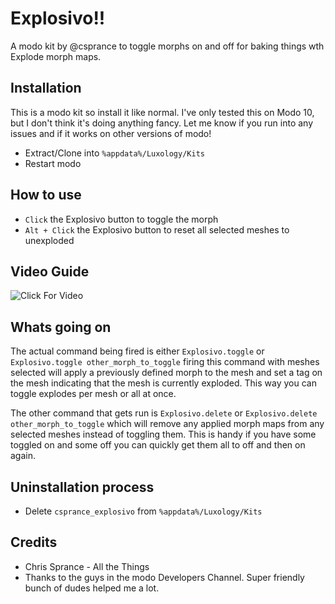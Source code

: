 # Explosivo!!
A modo kit by @csprance to toggle morphs on and off for baking things wth Explode morph maps.

## Installation
This is a modo kit so install it like normal. I've only tested this on Modo 10, but I don't think it's doing anything
fancy. Let me know if you run into any issues and if it works on other versions of modo!
* Extract/Clone into `%appdata%/Luxology/Kits`
* Restart modo

## How to use
* `Click` the Explosivo button to toggle the morph
* `Alt + Click` the Explosivo button to reset all selected meshes to unexploded

## Video Guide
![Click For Video](http://www.csprance.com/shots/2016-05-09_23-14-51a6ce51b8-e066-4c36-a16d-ab4189e182d5.png)


## Whats going on
The actual command being fired is either `Explosivo.toggle` or `Explosivo.toggle other_morph_to_toggle` firing this
command with meshes selected will apply a previously defined morph to the mesh and set a tag on the mesh
indicating that the mesh is currently exploded. This way you can toggle explodes per mesh or all at once.

The other command that gets run is `Explosivo.delete` or `Explosivo.delete other_morph_to_toggle` which will remove any
applied morph maps from any selected meshes instead of toggling them. This is handy if you have some toggled on and some
off you can quickly get them all to off and then on again.

## Uninstallation process
* Delete `csprance_explosivo` from `%appdata%/Luxology/Kits`

## Credits
* Chris Sprance - All the Things
* Thanks to the guys in the modo Developers Channel. Super friendly bunch of dudes helped me a lot.

